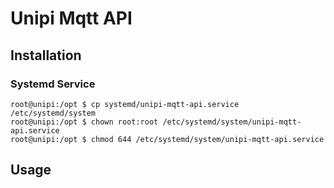 # Unipi Mqtt API

## Installation

### Systemd Service

```console
root@unipi:/opt $ cp systemd/unipi-mqtt-api.service /etc/systemd/system
root@unipi:/opt $ chown root:root /etc/systemd/system/unipi-mqtt-api.service
root@unipi:/opt $ chmod 644 /etc/systemd/system/unipi-mqtt-api.service
```

## Usage
